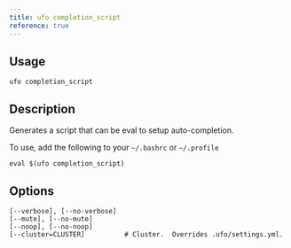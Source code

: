 ```yaml
---
title: ufo completion_script
reference: true
---
```


## Usage

    ufo completion_script

## Description

Generates a script that can be eval to setup auto-completion.

To use, add the following to your `~/.bashrc` or `~/.profile`

    eval $(ufo completion_script)


## Options

```
[--verbose], [--no-verbose]  
[--mute], [--no-mute]        
[--noop], [--no-noop]        
[--cluster=CLUSTER]          # Cluster.  Overrides .ufo/settings.yml.
```

